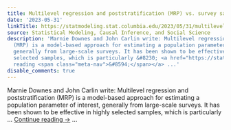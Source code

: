 ```yaml
---
title: Multilevel regression and poststratification (MRP) vs. survey sample weighting
date: '2023-05-31'
linkTitle: https://statmodeling.stat.columbia.edu/2023/05/31/multilevel-regression-and-poststratification-mrp-vs-survey-sample-weighting/
source: Statistical Modeling, Causal Inference, and Social Science
description: 'Marnie Downes and John Carlin write: Multilevel regression and poststratification
  (MRP) is a model-based approach for estimating a population parameter of interest,
  generally from large-scale surveys. It has been shown to be effective in highly
  selected samples, which is particularly &#8230; <a href="https://statmodeling.stat.columbia.edu/2023/05/31/multilevel-regression-and-poststratification-mrp-vs-survey-sample-weighting/">Continue
  reading <span class="meta-nav">&#8594;</span></a> ...'
disable_comments: true
---
```

Marnie Downes and John Carlin write: Multilevel regression and poststratification (MRP) is a model-based approach for estimating a population parameter of interest, generally from large-scale surveys. It has been shown to be effective in highly selected samples, which is particularly &#8230; <a href="https://statmodeling.stat.columbia.edu/2023/05/31/multilevel-regression-and-poststratification-mrp-vs-survey-sample-weighting/">Continue reading <span class="meta-nav">&#8594;</span></a> ...